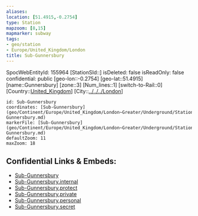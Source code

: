 ```yaml
---
aliases: 
location: [51.4915,-0.2754]
type: Station 
mapzoom: [8,15] 
mapmarker: subway 
tags:
- geo/station
- Europe/United_Kingdom/London
title: Sub-Gunnersbury
---
```

SpocWebEntityId: 155964
[StationSId::]
isDeleted: false
isReadOnly: false
confidential: public
[geo-lon::-0.2754]
[geo-lat::51.4915]
[name::Gunnersbury]
[zone::3]
[Num_lines::1]
[switch-to-Rail::0]
[Country::[United_Kingdom](geo/Continent/Europe/United_Kingdom.md)]
[City::[../../../London](../../../London)]


```leaflet
id: Sub-Gunnersbury
coordinates: [Sub-Gunnersbury](geo/Continent/Europe/United_Kingdom/London~Greater/Underground/Station/Sub-Gunnersbury.md)
markerFile: [Sub-Gunnersbury](geo/Continent/Europe/United_Kingdom/London~Greater/Underground/Station/Sub-Gunnersbury.md)
defaultZoom: 11 
maxZoom: 18
```


## Confidential Links & Embeds: 
- [Sub-Gunnersbury](../../../../../../../../_public/geo/Continent/Europe/United_Kingdom/London~Greater/Underground/Station/Sub-Gunnersbury.md) 
- [Sub-Gunnersbury.internal](../../../../../../../../_internal/geo/Continent/Europe/United_Kingdom/London~Greater/Underground/Station/Sub-Gunnersbury.internal.md) 
- [Sub-Gunnersbury.protect](../../../../../../../../_protect/geo/Continent/Europe/United_Kingdom/London~Greater/Underground/Station/Sub-Gunnersbury.protect.md) 
- [Sub-Gunnersbury.private](../../../../../../../../_private/geo/Continent/Europe/United_Kingdom/London~Greater/Underground/Station/Sub-Gunnersbury.private.md) 
- [Sub-Gunnersbury.personal](../../../../../../../../_personal/geo/Continent/Europe/United_Kingdom/London~Greater/Underground/Station/Sub-Gunnersbury.personal.md) 
- [Sub-Gunnersbury.secret](../../../../../../../../_secret/geo/Continent/Europe/United_Kingdom/London~Greater/Underground/Station/Sub-Gunnersbury.secret.md) 

